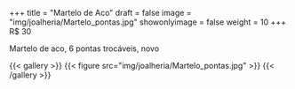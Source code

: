 +++
title = "Martelo de Aco"
draft = false
image = "img/joalheria/Martelo_pontas.jpg"
showonlyimage = false
weight = 10
+++
<span class="price">R$ 30</span>

<!--more-->

Martelo de aco, 6 pontas trocáveis, novo

{{< gallery >}}
{{< figure src="img/joalheria/Martelo_pontas.jpg" >}}
{{< /gallery >}}
